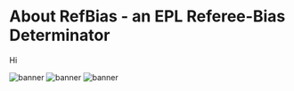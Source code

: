 # About RefBias - an EPL Referee-Bias Determinator
Hi

![banner](https://github.com/SamirVarm01/RefBias/blob/main/1.png)
![banner](https://github.com/SamirVarm01/RefBias/blob/main/2.png)
![banner](https://github.com/SamirVarm01/RefBias/blob/main/3.png)

<br/>
<br/>

